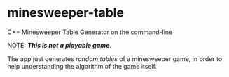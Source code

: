 # minesweeper-table
 C++ Minesweeper Table Generator on the command-line
 
 NOTE: ***This is not a playable game***. 
 
 The app just generates *random tables* of a minesweeper game, in order to help understanding the algorithm of the game itself.
